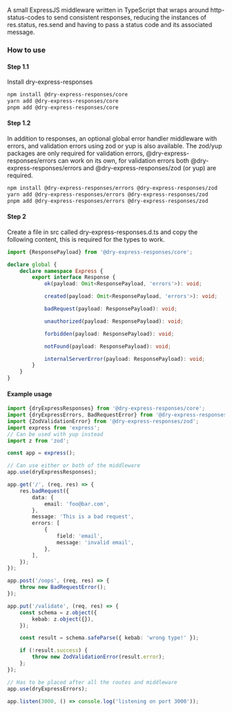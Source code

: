 A small ExpressJS middleware written in TypeScript that wraps around
http-status-codes to send consistent responses, reducing the instances
of
res.status, res.send and having to pass a status code and
its associated message.

### How to use

#### Step 1.1

Install dry-express-responses

```bash
npm install @dry-express-responses/core
yarn add @dry-express-responses/core
pnpm add @dry-express-responses/core
```

#### Step 1.2

In addition to responses, an optional global error handler middleware
with errors, and validation errors using zod or yup is also available.
The zod/yup packages are only required for validation errors,
@dry-express-responses/errors can work on its own, for validation
errors both @dry-express-responses/errors and
@dry-express-responses/zod (or yup) are required.

```bash
npm install @dry-express-responses/errors @dry-express-responses/zod
yarn add @dry-express-responses/errors @dry-express-responses/zod
pnpm add @dry-express-responses/errors @dry-express-responses/zod
```

#### Step 2

Create a file in src called dry-express-responses.d.ts and copy the
following content, this is required for the types to work.

```typescript
import {ResponsePayload} from '@dry-express-responses/core';

declare global {
	declare namespace Express {
		export interface Response {
			ok(payload: Omit<ResponsePayload, 'errors'>): void;

			created(payload: Omit<ResponsePayload, 'errors'>): void;

			badRequest(payload: ResponsePayload): void;

			unauthorized(payload: ResponsePayload): void;

			forbidden(payload: ResponsePayload): void;

			notFound(payload: ResponsePayload): void;

			internalServerError(payload: ResponsePayload): void;
		}
	}
}
```

#### Example usage

```typescript
import {dryExpressResponses} from '@dry-express-responses/core';
import {dryExpressErrors, BadRequestError} from '@dry-express-responses/errors';
import {ZodValidationError} from '@dry-express-responses/zod';
import express from 'express';
// Can be used with yup instead
import z from 'zod';

const app = express();

// Can use either or both of the middleware
app.use(dryExpressResponses);

app.get('/', (req, res) => {
	res.badRequest({
		data: {
			email: 'foo@bar.com',
		},
		message: 'This is a bad request',
		errors: [
			{
				field: 'email',
				message: 'invalid email',
			},
		],
	});
});

app.post('/oops', (req, res) => {
	throw new BadRequestError();
});

app.put('/validate', (req, res) => {
	const schema = z.object({
		kebab: z.object({}),
	});

	const result = schema.safeParse({ kebab: 'wrong type!' });

	if (!result.success) {
		throw new ZodValidationError(result.error);
	};
});

// Has to be placed after all the routes and middleware
app.use(dryExpressErrors);

app.listen(3000, () => console.log('listening on port 3000'));
```
